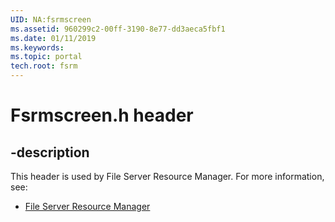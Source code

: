 ```yaml
---
UID: NA:fsrmscreen
ms.assetid: 960299c2-00ff-3190-8e77-dd3aeca5fbf1
ms.date: 01/11/2019
ms.keywords: 
ms.topic: portal
tech.root: fsrm
---
```


# Fsrmscreen.h header


## -description


This header is used by File Server Resource Manager. For more information, see:

- [File Server Resource Manager](../_fsrm/index.md)

